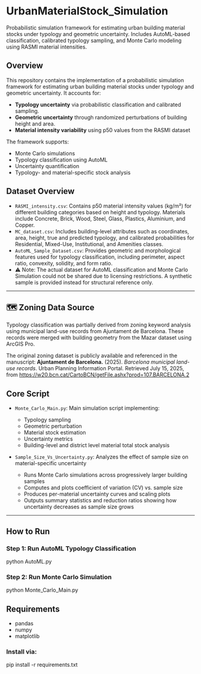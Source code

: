# UrbanMaterialStock_Simulation
Probabilistic simulation framework for estimating urban building material stocks under typology and geometric uncertainty. Includes AutoML-based classification, calibrated typology sampling, and Monte Carlo modeling using RASMI material intensities.

##  Overview
This repository contains the implementation of a probabilistic simulation framework for estimating urban building material stocks under typology and geometric uncertainty.
It accounts for:

- **Typology uncertainty** via probabilistic classification and calibrated sampling.
- **Geometric uncertainty** through randomized perturbations of building height and area.
- **Material intensity variability** using p50 values from the RASMI dataset


The framework supports:
- Monte Carlo simulations
- Typology classification using AutoML
- Uncertainty quantification
- Typology- and material-specific stock analysis

##  Dataset Overview

- `RASMI_intensity.csv`: Contains p50 material intensity values (kg/m²) for different building categories based on height and typology. Materials include Concrete, Brick, Wood, Steel, Glass, Plastics, Aluminium, and Copper.
- `MC_dataset.csv`: Includes building-level attributes such as coordinates, area, height, true and predicted typology, and calibrated probabilities for Residential, Mixed-Use, Institutional, and Amenities classes.
- `AutoML_Sample_Dataset.csv`: Provides geometric and morphological features used for typology classification, including perimeter, aspect ratio, convexity, solidity, and form ratio.
- ⚠️ Note: The actual dataset for AutoML classification and Monte Carlo Simulation could not be shared due to licensing restrictions. A synthetic sample is provided instead for structural reference only. 

---

## 🗺️ Zoning Data Source

Typology classification was partially derived from zoning keyword analysis using municipal land-use records from Ajuntament de Barcelona. These records were merged with building geometry from the Mazar dataset using ArcGIS Pro.

The original zoning dataset is publicly available and referenced in the manuscript:
**Ajuntament de Barcelona.** (2025). *Barcelona municipal land-use records*. Urban Planning Information Portal. Retrieved July 15, 2025, from  https://w20.bcn.cat/CartoBCN/getFile.ashx?prod=107.BARCELONA.2

##  Core Script

- `Monte_Carlo_Main.py`: Main simulation script implementing:
  - Typology sampling
  - Geometric perturbation
  - Material stock estimation
  - Uncertainty metrics
  - Building-level and district level material total stock analysis

- `Sample_Size_Vs_Uncertainty.py`: Analyzes the effect of sample size on material-specific uncertainty

  - Runs Monte Carlo simulations across progressively larger building samples
  - Computes and plots coefficient of variation (CV) vs. sample size
  - Produces per-material uncertainty curves and scaling plots
  - Outputs summary statistics and reduction ratios showing how uncertainty decreases as sample size grows
---

##  How to Run
### Step 1: Run AutoML Typology Classification
python AutoML.py

### Step 2: Run Monte Carlo Simulation
python Monte_Carlo_Main.py

 ## Requirements
- pandas
- numpy
- matplotlib
### Install via:
  pip install -r requirements.txt

